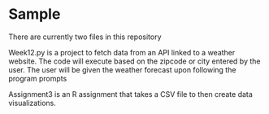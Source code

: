 # Sample
There are currently two files in this repository

Week12.py is a project to fetch data from an API linked to a weather 
website. The code will execute based on the zipcode or city entered by
the user. The user will be given the weather forecast upon following the
program prompts


Assignment3 is an R assignment that takes a CSV file to then create
data visualizations. 
